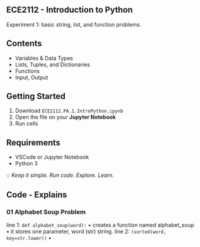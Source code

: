 ## ECE2112 - Introduction to Python
Experiment 1: basic string, list, and function problems.

## Contents
- Variables & Data Types
- Lists, Tuples, and Dictionaries
- Functions
- Input, Output

## Getting Started
1. Download `ECE2112.PA.1.IntroPython.ipynb`
2. Open the file on your **Jupyter Notebook**
3. Run cells

## Requirements 
- VSCode or Jupyter Notebook
- Python 3

💡 *Keep it simple. Run code. Explore. Learn.*  

## Code - Explains 
### 01 Alphabet Soup Problem
line 1: `def alphabet_soup(word):`
	•	creates a function named alphabet_soup
 	•	it stores one parameter, word (str) string.
line 2: `(sorted(word, key=str.lower))`
	•	


